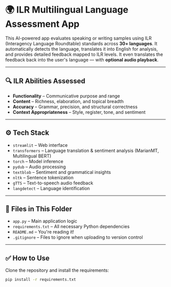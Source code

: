 # 🌍 ILR Multilingual Language Assessment App

This AI-powered app evaluates speaking or writing samples using ILR (Interagency Language Roundtable) standards across **30+ languages**. It automatically detects the language, translates it into English for analysis, and provides detailed feedback mapped to ILR levels. It even translates the feedback back into the user's language — with **optional audio playback**.

---

## 🔍 ILR Abilities Assessed
- **Functionality** – Communicative purpose and range
- **Content** – Richness, elaboration, and topical breadth
- **Accuracy** – Grammar, precision, and structural correctness
- **Context Appropriateness** – Style, register, tone, and sentiment

---

## ⚙️ Tech Stack
- `streamlit` – Web interface
- `transformers` – Language translation & sentiment analysis (MarianMT, Multilingual BERT)
- `torch` – Model inference
- `pydub` – Audio processing
- `textblob` – Sentiment and grammatical insights
- `nltk` – Sentence tokenization
- `gTTS` – Text-to-speech audio feedback
- `langdetect` – Language identification

---

## 📁 Files in This Folder
- `app.py` – Main application logic
- `requirements.txt` – All necessary Python dependencies
- `README.md` – You're reading it!
- `.gitignore` – Files to ignore when uploading to version control

---

## ✅ How to Use
Clone the repository and install the requirements:

```bash
pip install -r requirements.txt
